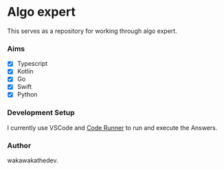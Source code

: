 # Algo expert

This serves as a repository for working through algo expert.

### Aims

- [x] Typescript
- [x] Kotlin
- [x] Go
- [x] Swift
- [x] Python

### Development Setup

I currently use VSCode and [Code Runner](https://marketplace.visualstudio.com/items?itemName=formulahendry.code-runner) to run and execute the Answers.

### Author

wakawakathedev.
